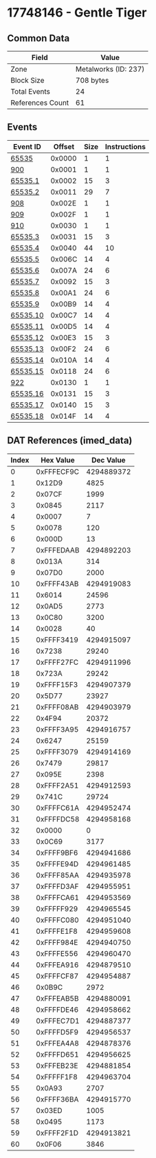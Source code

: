 # 17748146 - Gentle Tiger

## Common Data

| Field            | Value                |
|------------------|----------------------|
| Zone             | Metalworks (ID: 237) |
| Block Size       | 708 bytes            |
| Total Events     | 24                   |
| References Count | 61                   |

## Events

| Event ID                  | Offset   |   Size |   Instructions |
|---------------------------|----------|--------|----------------|
| [65535](./65535.md)       | 0x0000   |      1 |              1 |
| [900](./900.md)           | 0x0001   |      1 |              1 |
| [65535.1](./65535.1.md)   | 0x0002   |     15 |              3 |
| [65535.2](./65535.2.md)   | 0x0011   |     29 |              7 |
| [908](./908.md)           | 0x002E   |      1 |              1 |
| [909](./909.md)           | 0x002F   |      1 |              1 |
| [910](./910.md)           | 0x0030   |      1 |              1 |
| [65535.3](./65535.3.md)   | 0x0031   |     15 |              3 |
| [65535.4](./65535.4.md)   | 0x0040   |     44 |             10 |
| [65535.5](./65535.5.md)   | 0x006C   |     14 |              4 |
| [65535.6](./65535.6.md)   | 0x007A   |     24 |              6 |
| [65535.7](./65535.7.md)   | 0x0092   |     15 |              3 |
| [65535.8](./65535.8.md)   | 0x00A1   |     24 |              6 |
| [65535.9](./65535.9.md)   | 0x00B9   |     14 |              4 |
| [65535.10](./65535.10.md) | 0x00C7   |     14 |              4 |
| [65535.11](./65535.11.md) | 0x00D5   |     14 |              4 |
| [65535.12](./65535.12.md) | 0x00E3   |     15 |              3 |
| [65535.13](./65535.13.md) | 0x00F2   |     24 |              6 |
| [65535.14](./65535.14.md) | 0x010A   |     14 |              4 |
| [65535.15](./65535.15.md) | 0x0118   |     24 |              6 |
| [922](./922.md)           | 0x0130   |      1 |              1 |
| [65535.16](./65535.16.md) | 0x0131   |     15 |              3 |
| [65535.17](./65535.17.md) | 0x0140   |     15 |              3 |
| [65535.18](./65535.18.md) | 0x014F   |     14 |              4 |

## DAT References (imed_data)

|   Index | Hex Value   |   Dec Value |
|---------|-------------|-------------|
|       0 | 0xFFFECF9C  |  4294889372 |
|       1 | 0x12D9      |        4825 |
|       2 | 0x07CF      |        1999 |
|       3 | 0x0845      |        2117 |
|       4 | 0x0007      |           7 |
|       5 | 0x0078      |         120 |
|       6 | 0x000D      |          13 |
|       7 | 0xFFFEDAAB  |  4294892203 |
|       8 | 0x013A      |         314 |
|       9 | 0x07D0      |        2000 |
|      10 | 0xFFFF43AB  |  4294919083 |
|      11 | 0x6014      |       24596 |
|      12 | 0x0AD5      |        2773 |
|      13 | 0x0C80      |        3200 |
|      14 | 0x0028      |          40 |
|      15 | 0xFFFF3419  |  4294915097 |
|      16 | 0x7238      |       29240 |
|      17 | 0xFFFF27FC  |  4294911996 |
|      18 | 0x723A      |       29242 |
|      19 | 0xFFFF15F3  |  4294907379 |
|      20 | 0x5D77      |       23927 |
|      21 | 0xFFFF08AB  |  4294903979 |
|      22 | 0x4F94      |       20372 |
|      23 | 0xFFFF3A95  |  4294916757 |
|      24 | 0x6247      |       25159 |
|      25 | 0xFFFF3079  |  4294914169 |
|      26 | 0x7479      |       29817 |
|      27 | 0x095E      |        2398 |
|      28 | 0xFFFF2A51  |  4294912593 |
|      29 | 0x741C      |       29724 |
|      30 | 0xFFFFC61A  |  4294952474 |
|      31 | 0xFFFFDC58  |  4294958168 |
|      32 | 0x0000      |           0 |
|      33 | 0x0C69      |        3177 |
|      34 | 0xFFFF9BF6  |  4294941686 |
|      35 | 0xFFFFE94D  |  4294961485 |
|      36 | 0xFFFF85AA  |  4294935978 |
|      37 | 0xFFFFD3AF  |  4294955951 |
|      38 | 0xFFFFCA61  |  4294953569 |
|      39 | 0xFFFFF929  |  4294965545 |
|      40 | 0xFFFFC080  |  4294951040 |
|      41 | 0xFFFFE1F8  |  4294959608 |
|      42 | 0xFFFF984E  |  4294940750 |
|      43 | 0xFFFFE556  |  4294960470 |
|      44 | 0xFFFEA916  |  4294879510 |
|      45 | 0xFFFFCF87  |  4294954887 |
|      46 | 0x0B9C      |        2972 |
|      47 | 0xFFFEAB5B  |  4294880091 |
|      48 | 0xFFFFDE46  |  4294958662 |
|      49 | 0xFFFEC7D1  |  4294887377 |
|      50 | 0xFFFFD5F9  |  4294956537 |
|      51 | 0xFFFEA4A8  |  4294878376 |
|      52 | 0xFFFFD651  |  4294956625 |
|      53 | 0xFFFEB23E  |  4294881854 |
|      54 | 0xFFFFF1F8  |  4294963704 |
|      55 | 0x0A93      |        2707 |
|      56 | 0xFFFF36BA  |  4294915770 |
|      57 | 0x03ED      |        1005 |
|      58 | 0x0495      |        1173 |
|      59 | 0xFFFF2F1D  |  4294913821 |
|      60 | 0x0F06      |        3846 |

